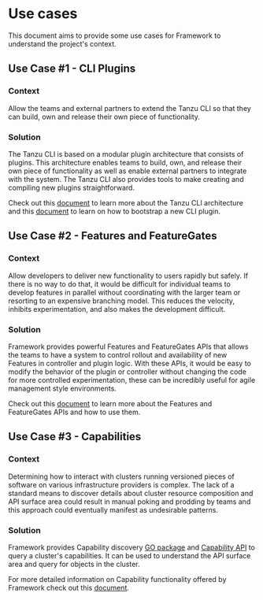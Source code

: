 # Use cases

This document aims to provide some use cases for Framework to understand the
project's context.

## Use Case #1 - CLI Plugins

### Context
Allow the teams and external partners to extend the Tanzu CLI so that they can 
build, own and release their own piece of functionality.

### Solution
The Tanzu CLI is based on a modular plugin architecture that consists of 
plugins. This architecture enables teams to build, own, and release their own 
piece of functionality as well as enable external partners to integrate with 
the system. The Tanzu CLI also provides tools to make creating and compiling
new plugins straightforward.

Check out this [document](./cli/cli-architecture.md) to learn more about the 
Tanzu CLI architecture and this [document](./cli/plugin_implementation_guide.md) 
to learn on how to bootstrap a new CLI plugin.

## Use Case #2 - Features and FeatureGates

### Context
Allow developers to deliver new functionality to users rapidly but safely.
If there is no way to do that, it would be difficult for individual teams to
develop features in parallel without coordinating with the larger team or 
resorting to an expensive branching model. This reduces the velocity, inhibits
experimentation, and also makes the development difficult.

### Solution
Framework provides powerful Features and FeatureGates APIs that allows the 
teams to have a system to control rollout and availability of new Features in 
controller and plugin logic. With these APIs, it would be easy to modify the
behavior of the plugin or controller without changing the code for more 
controlled experimentation, these can be incredibly useful for agile management
style environments.

Check out this [document](./api-machinery/features-and-featuregates.md) to 
learn more about the Features and FeatureGates APIs and how to use them.

## Use Case #3 - Capabilities

### Context
Determining how to interact with clusters running versioned pieces of software
on various infrastructure providers is complex. The lack of a standard means to
discover details about cluster resource composition and API surface area could
result in manual poking and prodding by teams and this approach could 
eventually manifest as undesirable patterns.


### Solution
Framework provides Capability discovery [GO package](https://github.com/vmware-tanzu/tanzu-framework/tree/main/pkg/v1/sdk/capabilities/discovery)
and [Capability API](https://github.com/vmware-tanzu/tanzu-framework/blob/main/apis/run/v1alpha1/capability_types.go)
to query a cluster's capabilities. It can be used to understand the API surface
area and query for objects in the cluster.

For more detailed information on Capability functionality offered by Framework 
check out this [document](./api-machinery/capability-discovery.md).
